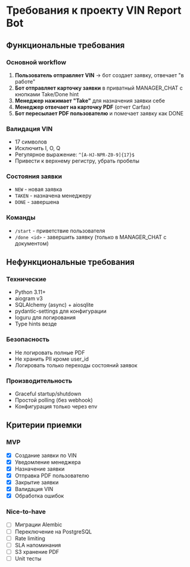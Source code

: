 # Требования к проекту VIN Report Bot

## Функциональные требования

### Основной workflow
1. **Пользователь отправляет VIN** → бот создает заявку, отвечает "в работе"
2. **Бот отправляет карточку заявки** в приватный MANAGER_CHAT с кнопками Take/Done hint
3. **Менеджер нажимает "Take"** для назначения заявки себе
4. **Менеджер отвечает на карточку PDF** (отчет Carfax)
5. **Бот пересылает PDF пользователю** и помечает заявку как DONE

### Валидация VIN
- 17 символов
- Исключить I, O, Q
- Регулярное выражение: `^[A-HJ-NPR-Z0-9]{17}$`
- Привести к верхнему регистру, убрать пробелы

### Состояния заявки
- `NEW` - новая заявка
- `TAKEN` - назначена менеджеру
- `DONE` - завершена

### Команды
- `/start` - приветствие пользователя
- `/done <id>` - завершить заявку (только в MANAGER_CHAT с документом)

## Нефункциональные требования

### Технические
- Python 3.11+
- aiogram v3
- SQLAlchemy (async) + aiosqlite
- pydantic-settings для конфигурации
- loguru для логирования
- Type hints везде

### Безопасность
- Не логировать полные PDF
- Не хранить PII кроме user_id
- Логировать только переходы состояний заявок

### Производительность
- Graceful startup/shutdown
- Простой polling (без webhook)
- Конфигурация только через env

## Критерии приемки

### MVP
- [x] Создание заявки по VIN
- [x] Уведомление менеджера
- [x] Назначение заявки
- [x] Отправка PDF пользователю
- [x] Закрытие заявки
- [x] Валидация VIN
- [x] Обработка ошибок

### Nice-to-have
- [ ] Миграции Alembic
- [ ] Переключение на PostgreSQL
- [ ] Rate limiting
- [ ] SLA напоминания
- [ ] S3 хранение PDF
- [ ] Unit тесты
